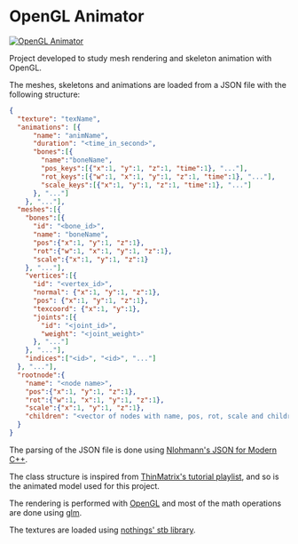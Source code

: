 # OpenGL Animator

[![OpenGL Animator](https://raw.githubusercontent.com/emargollo/Animator_OpenGL/master/docs/animator.gif)](https://github.com/emargollo/Animator_OpenGL)

Project developed to study mesh rendering and skeleton animation with OpenGL.

The meshes, skeletons and animations are loaded from a JSON file with the following structure:


```json
{
  "texture": "texName",
  "animations": [{
      "name": "animName",
      "duration": "<time_in_second>",
      "bones":[{
        "name":"boneName",
        "pos_keys":[{"x":1, "y":1, "z":1, "time":1}, "..."],
        "rot_keys":[{"w":1, "x":1, "y":1, "z":1, "time":1}, "..."],
        "scale_keys":[{"x":1, "y":1, "z":1, "time":1}, "..."]
      }, "..."]
    }, "..."],
  "meshes":[{
    "bones":[{
      "id": "<bone_id>",
      "name": "boneName",
      "pos":{"x":1, "y":1, "z":1},
      "rot":{"w":1, "x":1, "y":1, "z":1},
      "scale":{"x":1, "y":1, "z":1}
    }, "..."],
    "vertices":[{
      "id": "<vertex_id>",
      "normal": {"x":1, "y":1, "z":1},
      "pos": {"x":1, "y":1, "z":1},
      "texcoord": {"x":1, "y":1},
      "joints":[{
        "id": "<joint_id>",
        "weight": "<joint_weight>"
      }, "..."]
    }, "..."],
    "indices":["<id>", "<id>", "..."]
  }, "..."],
  "rootnode":{
    "name": "<node name>",
    "pos":{"x":1, "y":1, "z":1},
    "rot":{"w":1, "x":1, "y":1, "z":1},
    "scale":{"x":1, "y":1, "z":1},
    "children": "<vector of nodes with name, pos, rot, scale and children>"
  }
}
```

The parsing of the JSON file is done using [Nlohmann's JSON for Modern C++](https://github.com/nlohmann/json).

The class structure is inspired from [ThinMatrix's tutorial playlist](https://www.youtube.com/watch?v=f3Cr8Yx3GGA&list=PLRIWtICgwaX2tKWCxdeB7Wv_rTET9JtWW), and so is the animated model used for this project.

The rendering is performed with [OpenGL](https://www.opengl.org/) and most of the math operations are done using [glm](https://glm.g-truc.net/0.9.8/index.html).

The textures are loaded using [nothings' stb library](https://github.com/nothings/stb).
